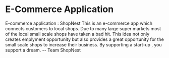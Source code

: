 # E-Commerce Application
E-commerce application :  ShopNest
This is an e-commerce app which connects customers to local shops.
Due to many large super markets most of the local small scale shops have taken a bad hit.
This idea not only creates emplyment opportunity but also provides a great opportunity for the small scale shops to increase their business.
 By supporting a start-up , you support a dream.
                         -- Team ShopNest
